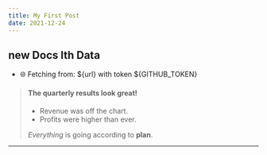 ```yaml
---
title: My First Post
date: 2021-12-24
---
```


## new Docs Ith Data

- 🌐 Fetching from: ${url} with token ${GITHUB_TOKEN}




> #### The quarterly results look great!
>
> - Revenue was off the chart.
> - Profits were higher than ever.
>
>  *Everything* is going according to **plan**.
------------------
